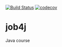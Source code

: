 [![Build Status](https://travis-ci.org/c0dered273/job4j.svg?branch=master)](https://travis-ci.org/c0dered273/job4j)
[![codecov](https://codecov.io/gh/c0dered273/job4j/branch/master/graph/badge.svg)](https://codecov.io/gh/c0dered273/job4j)

# job4j
Java course

